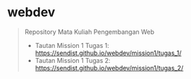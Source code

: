 # webdev
> Repository Mata Kuliah Pengembangan Web
> 
> - Tautan Mission 1 Tugas 1: https://sendist.github.io/webdev/mission1/tugas_1/  
> - Tautan Mission 1 Tugas 2: https://sendist.github.io/webdev/mission1/tugas_2/


